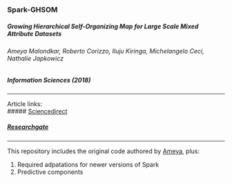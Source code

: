 ### Spark-GHSOM  
##### Growing Hierarchical Self-Organizing Map for Large Scale Mixed Attribute Datasets  
###### Ameya Malondkar, Roberto Corizzo, Iluju Kiringa, Michelangelo Ceci, Nathalie Japkowicz  
##### Information Sciences (2018)  
------
Article links:  
##### [Sciencedirect](https://www.sciencedirect.com/science/article/pii/S0020025518309496)  
##### [Researchgate](https://www.researchgate.net/publication/329472474_Spark-GHSOM_Growing_Hierarchical_Self-Organizing_Map_for_Large_Scale_Mixed_Attribute_Datasets)  
------  
This repository includes the original code authored by [Ameya](https://github.com/ameyamm/mcs-thesis), plus:  
1. Required adpatations for newer versions of Spark  
2. Predictive components